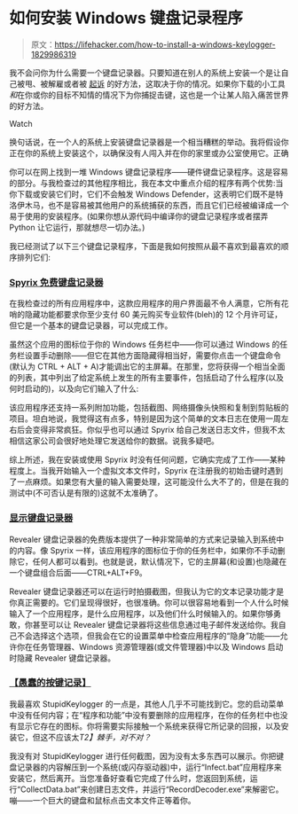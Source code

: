 # 如何安装 Windows 键盘记录程序

> 原文：<https://lifehacker.com/how-to-install-a-windows-keylogger-1829986319>

我不会问你为什么需要一个键盘记录器。只要知道在别人的系统上安装一个是让自己被甩、被解雇或者被 [起诉](https://blogs.findlaw.com/blotter/2017/07/can-i-be-arrested-for-installing-keylogging-software.html) 的好方法，这取决于你的情况。如果你下载的小工具*和*在你或你的目标不知情的情况下为你捕捉击键，这也是一个让某人陷入痛苦世界的好方法。

Watch

换句话说，在一个人的系统上安装键盘记录器是一个相当糟糕的举动。我将假设你正在你的系统上安装这个，以确保没有人闯入并在你的家里或办公室使用它。正确

你可以在网上找到一堆 Windows 键盘记录程序——硬件键盘记录程序。这是容易的部分。与我检查过的其他程序相比，我在本文中重点介绍的程序有两个优势:当你下载或安装它们时，它们不会触发 Windows Defender，这表明它们既不是特洛伊木马，也不是容易被其他用户的系统捕获的东西，而且它们已经被编译成一个易于使用的安装程序。(如果你想从源代码中编译你的键盘记录程序或者摆弄 Python 让它运行，那就想尽一切办法。)

我已经测试了以下三个键盘记录程序，下面是我如何按照从最不喜欢到最喜欢的顺序排列它们:

### [Spyrix 免费键盘记录器](http://www.spyrix.com/download.php)

在我检查过的所有应用程序中，这款应用程序的用户界面最不令人满意，它所有花哨的隐藏功能都要求你至少支付 60 美元购买专业软件(bleh)的 12 个月许可证，但它是一个基本的键盘记录器，可以完成工作。

虽然这个应用的图标位于你的 Windows 任务栏中——你可以通过 Windows 的任务栏设置手动删除——但它在其他方面隐藏得相当好，需要你点击一个键盘命令(默认为 CTRL + ALT + A)才能调出它的主屏幕。在那里，您将获得一个相当全面的列表，其中列出了给定系统上发生的所有主要事件，包括启动了什么程序(以及何时启动的)，以及向它们输入了什么:

该应用程序还支持一系列附加功能，包括截图、网络摄像头快照和复制到剪贴板的项目。坦白地说，我觉得这有点多，特别是因为这个简单的文本日志在使用一周左右后会变得非常疯狂。你似乎也可以通过 Spyrix 给自己发送日志文件，但我不太相信这家公司会很好地处理它发送给你的数据。说我多疑吧。

综上所述，我在安装或使用 Spyrix 时没有任何问题，它确实完成了工作——某种程度上。当我开始输入一个虚拟文本文件时，Spyrix 在注册我的初始击键时遇到了一点麻烦。如果您有大量的输入需要处理，这可能没什么大不了的，但是在我的测试中(不可否认是有限的)这就不太准确了。

### [显示键盘记录器](https://www.logixoft.com/en-us/index)

Revealer 键盘记录器的免费版本提供了一种非常简单的方式来记录输入到系统中的内容。像 Spyrix 一样，该应用程序的图标位于你的任务栏中，如果你不手动删除它，任何人都可以看到。也就是说，默认情况下，它的主屏幕(和设置)也隐藏在一个键盘组合后面——CTRL+ALT+F9。

Revealer 键盘记录器还可以在运行时拍摄截图，但我认为它的文本记录功能才是你真正需要的。它们呈现得很好，也很准确。你可以很容易地看到一个人什么时候输入了一个应用程序，是什么应用程序，以及他们什么时候输入的。如果你够勇敢，你甚至可以让 Revealer 键盘记录器将这些信息通过电子邮件发送给你。我自己不会选择这个选项，但我会在它的设置菜单中检查应用程序的“隐身”功能——允许你在任务管理器、Windows 资源管理器(或文件管理器)中以及 Windows 启动时隐藏 Revealer 键盘记录器。

### [【愚蠢的按键记录】](https://github.com/MinhasKamal/StupidKeylogger)

我最喜欢 StupidKeylogger 的一点是，其他人几乎不可能找到它。您的启动菜单中没有任何内容；在“程序和功能”中没有要删除的应用程序，在你的任务栏中也没有显示它存在的图标。你将需要实际接触一个系统来获得它所记录的回报，以及安装它，但这不应该太*T2】棘手，对不对？*

我没有对 StupidKeylogger 进行任何截图，因为没有太多东西可以展示。你把键盘记录器的内容解压到一个系统(或闪存驱动器)中，运行“Infect.bat”应用程序来安装它，然后离开。当您准备好查看它完成了什么时，您返回到系统，运行“CollectData.bat”来创建日志文件，并运行“RecordDecoder.exe”来解密它。嘣——一个巨大的键盘和鼠标点击文本文件正等着你。